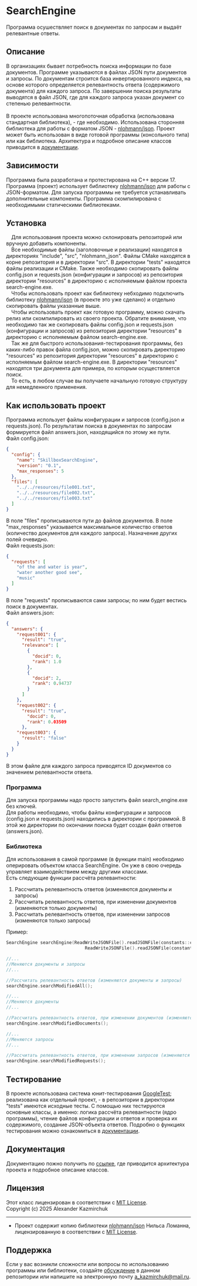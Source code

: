 # SearchEngine

Программа осушествляет поиск в документах по запросам и выдаёт релевантные ответы.

## Описание

В организациях бывает потребность поиска информации по базе документов. Программе указываются в файлах JSON пути документов и запросы. По документам строится база инвертированного индекса, на основе которого определяется релевантность ответа (содержимого документа) для каждого запроса. По завершении поиска результаты выводятся в файл JSON, где для каждого запроса указан документ со степенью релевантности.\
\
В проекте использована многопоточная обработка (использована стандартная библиотека), - где необходимо. Использована сторонняя библиотека для работы с форматом JSON - [nlohmann/json](https://github.com/nlohmann/json). 
Проект может быть использован в виде готовой программы (консольного типа) или как библиотека. Архитектура и подробное описание классов приводится в [документации](./docs/ru/index.md).

## Зависимости

Программа была разработана и протестирована на С++ версии 17. Программа (проект) использует библиотеку [nlohmann/json](https://github.com/nlohmann/json/#integration) для работы с JSON-форматом. Для запуска программы не требуется устанавливать дополнительные компоненты. Программа скомпилирована с необходимыми статическими библиотеками. 

## Установка

&emsp;Для использования проекта можно склонировать репозиторий или вручную добавить компоненты.\
&emsp;Все необходимые файлы (заголовочные и реализации) находятся в директориях "include", "src", "nlohmann_json". Файлы CMake находятся в корне репозитория и в директории "src". В директории "tests" находятся файлы реализации и CMake. Также необходимо скопировать файлы config.json и requests.json (конфигурации и запросов) из репозитория директории "resources" в директорию с исполняемым файлом проекта search-engine.exe.\
&emsp;Чтобы использовать проект как библиотеку небходимо подключить библиотеку [nlohmann/json](https://github.com/nlohmann/json/#integration) (в проекте это уже сделано) и отдельно скопировать файлы указанные выше.\
&emsp;Чтобы использовать проект как готовую программу, можно скачать релиз или скомпилировать из своего проекта. Обратите внимание, что необходимо так же скопировать файлы config.json и requests.json (конфигурации и запросов) из репозитория директории "resources" в директорию с исполняемым файлом search-engine.exe.\
&emsp;Так же для быстрого использования-тестирования программы, без каких-либо правок файла config.json, можно скопировать директорию "resources" из репозитория директории "resources" в директорию с исполняемым файлом search-engine.exe. В директории "resources" находятся три документа для примера, по которым осуществляется поиск.\
&emsp;То есть, в любом случае вы получаете начальную готовую структуру для немедленного применения.

## Как использовать проект

Программа использует файлы конфигурации и запросов (config.json и requests.json). По результатам поиска в документах по запросам формируется файл answers.json, находящийся по этому же пути.\
Файл config.json:
```json
{
  "config": {
    "name": "SkillboxSearchEngine",
    "version": "0.1",
    "max_responses": 5
  },
  "files": [
    "../../resources/file001.txt",
    "../../resources/file002.txt",
    "../../resources/file003.txt"
  ]
}
```
В поле "files" прописываются пути до файлов документов. В поле "max_responses" указывается максимальное количество ответов (количество документов для каждого запроса). Назначение других полей очевидно.
\
Файл requests.json:
```json
{
  "requests": [
    "of the and water is year",
    "water another good see",
    "music"
  ]
}
```
В поле "requests" прописываются сами запросы; по ним будет вестись поиск в документах.\
Файл answers.json:
```json
{
  "answers": {
    "request001": {
      "result": "true",
      "relevance": [
        {
          "docid": 0,
          "rank": 1.0
        },
        {
          "docid": 2,
          "rank": 0.94737
        }
      ]
    },
    "request002": {
      "result": "true",
        "docid": 0,
        "rank": 0.03509
      },
    "request003": {
      "result": "false"
    }
  }
}
```
В этом файле для каждого запроса приводятся ID документов со значением релевантности ответа.

### Программа

Для запуска программы надо просто запустить файл search_engine.exe без ключей.\
Для работы необходимо, чтобы файлы конфигурации и запросов (config.json и requests.json) находились в директории с программой. В этой же директории по окончании поиска будет создан файл ответов (answers.json).

### Библиотека

Для использования в самой программе (в функции main) необходимо оперировать объектом класса SearchEngine. Он уже в свою очередь управляет взаимодействием между другими классами.\
Есть следующие функции рассчёта релевантности:
1. Рассчитать релевантность ответов (изменяются документы и запросы)
2. Рассчитать релевантность ответов, при изменении документов (изменяются только документы)
3. Рассчитать релевантность ответов, при изменении запросов (изменяются только запросы)

Пример:
```cpp
SearchEngine searchEngine(ReadWriteJSONFile().readJSONFile(constants::configFilePath),
                              ReadWriteJSONFile().readJSONFile(constants::requestsFilePath));

//...
//Меняются документы и запросы
//...

//Рассчитать релевантность ответов (изменяются документы и запросы)
searchEngine.searchModifiedAll();

//...
//Меняются документы
//...

//Рассчитать релевантность ответов, при изменении документов (изменяются только документы)
searchEngine.searchModifiedDocuments();

//...
//Меняются запросы
//...

//Рассчитать релевантность ответов, при изменении запросов (изменяются только запросы)
searchEngine.searchModifiedRequests();
```

## Тестирование

В проекте использована система юнит-тестирования [GoogleTest](https://github.com/google/googletest); реализована как отдельный проект, - в репозитории в директории "tests" имеются исходные тесты. С помощью них тестируются основные классы, а именно: логика рассчёта релевантности (ядро программы), чтение файлов конфигурации и ответов и проверка их содержимого, создание JSON-объекта ответов. Подробно о функциях тестирования можно ознакомиться в [документации](./docs/ru/index.md). 

## Документация

Документацию пожно получить по [ссылке](./docs/ru/index.md), где приводится архитектура проекта и подробное описание классов.

## Лицензия

Этот класс лицензирован в соответствии с [MIT License](https://opensource.org/licenses/MIT).\
Copyright (c) 2025 Alexander Kazmirchuk

* * *

- Проект содержит копию библиотеки [nlohmann/json](https://github.com/nlohmann/json) Нильса Ломанна, лицензированную в соответствии с [MIT License](https://opensource.org/licenses/MIT).

## Поддержка

Если у вас возникли сложности или вопросы по использованию программы или библиотеки, создайте 
[обсуждение](https://github.com/AVKazmirchuk/SearchEngine/issues/new) в данном репозитории или напишите на электронную почту <a_kazmirchuk@mail.ru>.




